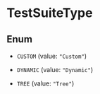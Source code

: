

# TestSuiteType

## Enum


* `CUSTOM` (value: `"Custom"`)

* `DYNAMIC` (value: `"Dynamic"`)

* `TREE` (value: `"Tree"`)



